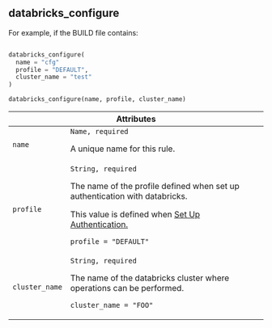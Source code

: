 <a name="databricks_configure"></a>
## databricks_configure

For example, if the BUILD file contains:

```python

databricks_configure(
  name = "cfg"
  profile = "DEFAULT",
  cluster_name = "test"
)
```

```python
databricks_configure(name, profile, cluster_name)
```

<table class="table table-condensed table-bordered table-params">
  <colgroup>
    <col class="col-param" />
    <col class="param-description" />
  </colgroup>
  <thead>
    <tr>
      <th colspan="2">Attributes</th>
    </tr>
  </thead>
  <tbody>
    <tr>
      <td><code>name</code></td>
      <td>
        <code>Name, required</code>
        <p>A unique name for this rule.</p>
      </td>
    </tr>
    <tr>
      <td><code>profile</code></td>
      <td>
        <code>String, required</code>
        <p>The name of the profile defined when set up authentication with databricks.</p>
        <p>This value is defined when <a href="/README.md#databricks_authentication">Set Up Authentication.</a></p>
        <p><code>profile = "DEFAULT"</code></p>
      </td>
    </tr>
    <tr>
      <td><code>cluster_name</code></td>
      <td>
        <code>String, required</code>
        <p>The name of the databricks cluster where operations can be performed.</p>
        <p><code>cluster_name = "FOO"</code></p>
      </td>
    </tr>
  </tbody>
</table>

